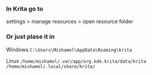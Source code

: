 ### In Krita go to

settings > manage resources > open resource folder

### Or just plase it in

Windows
`C:\Users\Mishamol\AppData\Roaming\krita`

Linux
`/home/mishamol/.var/app/org.kde.krita/data/krita`
`/home/mishamol/.local/share/krita/`
